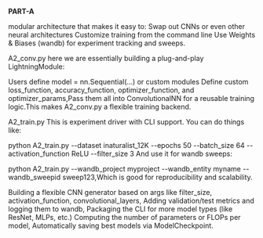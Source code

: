 **PART-A**

modular architecture that makes it easy to:
Swap out CNNs or even other neural architectures Customize training from the command line Use Weights & Biases (wandb) for experiment tracking and sweeps.

A2_conv.py
here we are essentially building a plug-and-play LightningModule:

Users define model = nn.Sequential(...) or custom modules
Define custom loss_function, accuracy_function, optimizer_function, and optimizer_params,Pass them all into ConvolutionalNN for a reusable training logic.This makes A2_conv.py a flexible training backend.

A2_train.py
This is experiment driver with CLI support. You can do things like:


python A2_train.py --dataset inaturalist_12K --epochs 50 --batch_size 64 --activation_function ReLU --filter_size 3
And use it for wandb sweeps:


python A2_train.py --wandb_project myproject --wandb_entity myname --wandb_sweepid sweep123,Which is good for reproducibility and scalability.


 Building a flexible CNN generator based on args like filter_size, activation_function, convolutional_layers, Adding validation/test metrics and logging them to wandb, Packaging the CLI for more model types (like ResNet, MLPs, etc.)
Computing the number of parameters or FLOPs per model, Automatically saving best models via ModelCheckpoint.
